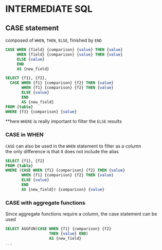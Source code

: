 # INTERMEDIATE SQL 

## CASE statement

composed of `WHEN`, `THEN`, `ELSE`, finished by `END`

```sql
CASE WHEN {field} {comparison} {value} THEN {value}
     WHEN {field} {comparison} {value} THEN {value}
     ELSE {value} 
     END
     AS {new_field}
```


```sql
SELECT {f1}, {f2},
  CASE WHEN {f1} {comparison} {f2} THEN {value}
       WHEN {f1} {comparison} {f2} THEN {value}
       ELSE {value} 
       END
       AS {new_field}
FROM {table}
WHERE {f3} {comparison} {value}
```

**here `WHERE` is really important to filter the `ELSE` results

### CASE in WHEN

`CASE` can also be used in the `WHEN` statement to filter as a column   
the only difference is that it does not include the alias

```sql
SELECT {f1}, {f2}
FROM {table}
WHERE (CASE WHEN {f1} {comparison} {f2} THEN {value}
       WHEN {f1} {comparison} {f2} THEN {value}
       ELSE {value} 
       END
       AS {new_field}) {comparison} {value}
```

### CASE with aggregate functions

Since aggregate functions require a column, the case statement can be used  

```sql
SELECT AGGFUN(CASE WHEN {f1} {comparison} {f2} 
                   THEN {value} END)
                   AS {new_field}
...
```
